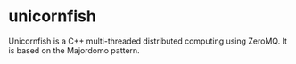 # unicornfish

Unicornfish is a C++ multi-threaded distributed computing using ZeroMQ. It is based on the Majordomo pattern.
